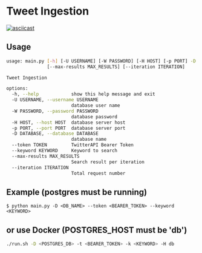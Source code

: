 # Tweet Ingestion

[![asciicast](https://asciinema.org/a/s7dqiHvqmIK6NW0SAKhMbn9dl.svg)](https://asciinema.org/a/s7dqiHvqmIK6NW0SAKhMbn9dl)

## Usage
```sh
usage: main.py [-h] [-U USERNAME] [-W PASSWORD] [-H HOST] [-p PORT] -D DATABASE --token TOKEN --keyword KEYWORD
               [--max-results MAX_RESULTS] [--iteration ITERATION]

Tweet Ingestion

options:
  -h, --help            show this help message and exit
  -U USERNAME, --username USERNAME
                        database user name
  -W PASSWORD, --password PASSWORD
                        database password
  -H HOST, --host HOST  database server host
  -p PORT, --port PORT  database server port
  -D DATABASE, --database DATABASE
                        database name
  --token TOKEN         TwitterAPI Bearer Token
  --keyword KEYWORD     Keyword to search
  --max-results MAX_RESULTS
                        Search result per iteration
  --iteration ITERATION
                        Total request number
```

## Example (postgres must be running)
```
$ python main.py -D <DB_NAME> --token <BEARER_TOKEN> --keyword <KEYWORD>
```

## or use Docker (POSTGRES_HOST must be 'db')
```bash
./run.sh -D <POSTGRES_DB> -t <BEARER_TOKEN> -k <KEYWORD> -H db
```
